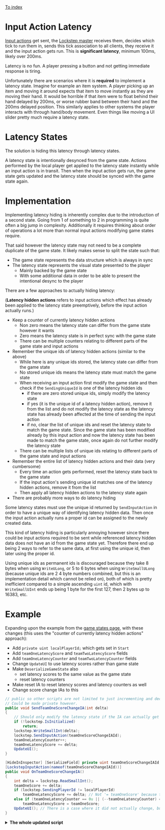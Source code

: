 
[To index](index.md)

# Input Action Latency

[Input actions](input-actions.md) get sent, the [Lockstep master](overview.md#lockstep-master) receives them, decides which tick to run them in, sends this tick association to all clients, they receive it and the input action gets run. This is **significant latency**, minimum 100ms, likely over 200ms.

Latency is no fun. A player pressing a button and not getting immediate response is tiring.

Unfortunately there are scenarios where it is **required** to implement a latency state. Imagine for example an item system. A player picking up an item and moving it around expects that item to move instantly as they are moving their hand. It would be horrible if that item were to float behind their hand delayed by 200ms, or worse rubber band between their hand and the 200ms delayed position. This similarly applies to other systems the player interacts with through hand/body movement. Even things like moving a UI slider pretty much require a latency state.

# Latency States

The solution is hiding this latency through latency states.

A latency state is intentionally desynced from the game state. Actions performed by the local player get applied to the latency state instantly while an input action is in transit. Then when the input action gets run, the game state gets updated and the latency state should be synced with the game state again.

# Implementation

Implementing latency hiding is inherently complex due to the introduction of a second state. Going from 1 of something to 2 in programming is quite often a big jump in complexity. Additionally it requires thinking about order of operations a lot more than normal input actions modifying game states require.

That said however the latency state may not need to be a complete duplicate of the game state. It likely makes sense to split the state such that:

- The game state represents the data structure which is always in sync
- The latency state represents the visual state presented to the player
  - Mainly backed by the game state
  - With some additional data in order to be able to present the intentional desync to the player

There are a few approaches to actually hiding latency:

(**Latency hidden actions** refers to input actions which effect has already been applied to the latency state preemptively, before the input action actually runs.)

- Keep a counter of currently latency hidden actions
  - Non zero means the latency state can differ from the game state however it wants
  - Zero means the latency state is in perfect sync with the game state
  - There can be multiple counters relating to different parts of the game state and input actions
- Remember the unique ids of latency hidden actions (similar to the above)
  - While here is any unique ids stored, the latency state can differ from the game state
  - No stored unique ids means the latency state must match the game state
  - When receiving an input action first modify the game state and then check if the `SendingUniqueId` is one of the latency hidden ids
    - if there are zero stored unique ids, simply modify the latency state
    - if yes (it is the unique id of a latency hidden action), remove it from the list and do not modify the latency state as the latency state has already been affected at the time of sending the input action
    - if no, clear the list of unique ids and reset the latency state to match the game state. Since the game state has been modified already by this input action and now the latency state has been made to match the game state, once again do not further modify the latency state
  - There can be multiple lists of unique ids relating to different parts of the game state and input actions
- Remember the entire list of latency hidden actions and their data (very cumbersome)
  - Every time an action gets performed, reset the latency state back to the game state
  - If the input action's sending unique id matches one of the latency hidden actions, remove it from the list
  - Then apply all latency hidden actions to the latency state again
- There are probably more ways to do latency hiding

Some latency states must use the unique id returned by `SendInputAction` in order to have a unique way of identifying latency hidden data. Then once the input action actually runs a proper id can be assigned to the newly created data.

This kind of latency hiding is particularly annoying however since there could be input actions required to be sent while referenced latency hidden data does not have an id from the game state yet. Therefore there end up being 2 ways to refer to the same data, at first using the unique id, then later using the proper id.

Using unique ids as permanent ids is discouraged because they take 8 bytes when using `WriteULong`, or 5 to 6 bytes when using `WriteSmallULong` (because unique ids are 2 4 byte numbers combined, but this is an implementation detail which cannot be relied on), both of which is pretty inefficient compared to a simple ascending `uint` id, which with `WriteSmallUInt` ends up being 1 byte for the first 127, then 2 bytes up to 16383, etc.

# Example

Expanding upon the example from the [game states page](game-states.md#example), with these changes (this uses the "counter of currently latency hidden actions" approach):

- Add `private uint localPlayerId;` which gets set in `Start`
- Add `teamOneLatencyScore` and `teamTwoLatencyScore` fields
- Add `teamOneLatencyCounter` and `teamTwoLatencyCounter` fields
- Change `UpdateUI` to use latency scores rather than game state
- Make `DeserializeGameState` also
  - set latency scores to the same value as the game state
  - reset latency counters
- Make reset IA to reset latency scores and latency counters as well
- Change score change IAs to this

```cs
// public so other scripts are not limited to just incrementing and decrementing.
// Could be made private however.
public void SendTeamOneScoreChangeIA(int delta)
{
    // Should only modify the latency state if the IA can actually get sent.
    if (!lockstep.IsInitialized)
        return;
    lockstep.WriteSmallInt(delta);
    lockstep.SendInputAction(teamOneScoreChangeIAId);
    teamOneLatencyCounter++;
    teamOneLatencyScore += delta;
    UpdateUI();
}

[HideInInspector] [SerializeField] private uint teamOneScoreChangeIAId;
[LockstepInputAction(nameof(teamOneScoreChangeIAId))]
public void OnTeamOneScoreChangeIA()
{
    int delta = lockstep.ReadSmallInt();
    teamOneScore += delta;
    if (lockstep.SendingPlayerId != localPlayerId)
        teamOneLatencyScore += delta; // Not '= teamOneScore' because teamOneLatencyCounter may be != 0u.
    else if (teamOneLatencyCounter == 0u || (--teamOneLatencyCounter) == 0u)
        teamOneLatencyScore = teamOneScore;
    UpdateUI(); // There is a case where it did not actually change, but that is fine.
}
```

<details>
<summary><b>The whole updated script</b></summary>

```cs
using JanSharp;
using UdonSharp;
using UnityEngine;
using VRC.SDK3.Data;
using VRC.SDKBase;
using VRC.Udon;

namespace Example
{
    [UdonBehaviourSyncMode(BehaviourSyncMode.None)]
    // This is where the [SingletonScript] attribute would go, see 'Singleton Tips'.
    public class TeamScores : LockstepGameState
    {
        public override string GameStateInternalName => "example.team-scores";
        public override string GameStateDisplayName => "Team Scores";
        // Import/Export happens to be incredibly simple to implement for this game state.
        public override bool GameStateSupportsImportExport => true;
        public override uint GameStateDataVersion => 0u;
        public override uint GameStateLowestSupportedDataVersion => 0u;
        public override LockstepGameStateOptionsUI ExportUI => null;
        public override LockstepGameStateOptionsUI ImportUI => null;

        private uint localPlayerId;

        // This is the game state data structure.
        private int teamOneScore = 0;
        private int teamTwoScore = 0;
        // Other scripts can only read, not write.
        public int TeamOneScore => teamOneScore;
        public int TeamTwoScore => teamTwoScore;

        // This is the latency state data structure.
        private int teamOneLatencyScore = 0;
        private int teamTwoLatencyScore = 0;
        // Other scripts can only read, not write.
        public int TeamOneLatencyScore => teamOneLatencyScore;
        public int TeamTwoLatencyScore => teamTwoLatencyScore;

        // Zero means it is in sync with the game state.
        // Non zero means there are some actions sent by the local player
        // which have already been applied to the latency state.
        private uint teamOneLatencyCounter = 0u;
        private uint teamTwoLatencyCounter = 0u;

        private void Start()
        {
            localPlayerId = (uint)Networking.LocalPlayer.playerId;
        }

        // These public functions could be called by other scripts or through UI buttons.
        public void IncrementTeamOneScore() => SendTeamOneScoreChangeIA(1);
        public void DecrementTeamOneScore() => SendTeamOneScoreChangeIA(-1);
        public void IncrementTeamTwoScore() => SendTeamTwoScoreChangeIA(1);
        public void DecrementTeamTwoScore() => SendTeamTwoScoreChangeIA(-1);

        // This one too.
        public void SendResetScoresIA()
        {
            // Should only modify the latency state if the IA can actually get sent.
            if (!lockstep.IsInitialized)
                return;
            lockstep.SendInputAction(resetScoresIAId);
            teamOneLatencyScore = 0;
            teamTwoLatencyScore = 0;
            teamOneLatencyCounter++;
            teamTwoLatencyCounter++;
            UpdateUI();
        }

        [HideInInspector] [SerializeField] private uint resetScoresIAId;
        [LockstepInputAction(nameof(resetScoresIAId))]
        public void OnResetScoresIA()
        {
            teamOneScore = 0;
            teamTwoScore = 0;
            teamOneLatencyScore = 0;
            teamTwoLatencyScore = 0;
            teamOneLatencyCounter = 0u;
            teamTwoLatencyCounter = 0u;
            UpdateUI();
        }

        // public so other scripts are not limited to just incrementing and decrementing.
        // Could be made private however.
        public void SendTeamOneScoreChangeIA(int delta)
        {
            // Should only modify the latency state if the IA can actually get sent.
            if (!lockstep.IsInitialized)
                return;
            lockstep.WriteSmallInt(delta);
            lockstep.SendInputAction(teamOneScoreChangeIAId);
            teamOneLatencyCounter++;
            teamOneLatencyScore += delta;
            UpdateUI();
        }

        [HideInInspector] [SerializeField] private uint teamOneScoreChangeIAId;
        [LockstepInputAction(nameof(teamOneScoreChangeIAId))]
        public void OnTeamOneScoreChangeIA()
        {
            int delta = lockstep.ReadSmallInt();
            teamOneScore += delta;
            if (lockstep.SendingPlayerId != localPlayerId)
                teamOneLatencyScore += delta; // Not '= teamOneScore' because teamOneLatencyCounter may be != 0u.
            else if (teamOneLatencyCounter == 0u || (--teamOneLatencyCounter) == 0u)
                teamOneLatencyScore = teamOneScore;
            UpdateUI(); // There is a case where it did not actually change, but that is fine.
        }

        // public so other scripts are not limited to just incrementing and decrementing.
        // Could be made private however.
        public void SendTeamTwoScoreChangeIA(int delta)
        {
            // Should only modify the latency state if the IA can actually get sent.
            if (!lockstep.IsInitialized)
                return;
            lockstep.WriteSmallInt(delta);
            lockstep.SendInputAction(teamTwoScoreChangeIAId);
            teamTwoLatencyCounter++;
            teamTwoLatencyScore += delta;
            UpdateUI();
        }

        [HideInInspector] [SerializeField] private uint teamTwoScoreChangeIAId;
        [LockstepInputAction(nameof(teamTwoScoreChangeIAId))]
        public void OnTeamTwoScoreChangeIA()
        {
            int delta = lockstep.ReadSmallInt();
            teamTwoScore += delta;
            if (lockstep.SendingPlayerId != localPlayerId)
                teamTwoLatencyScore += delta; // Not '= teamTwoScore' because teamTwoLatencyCounter may be != 0u.
            else if (teamTwoLatencyCounter == 0u || (--teamTwoLatencyCounter) == 0u)
                teamTwoLatencyScore = teamTwoScore;
            UpdateUI(); // There is a case where it did not actually change, but that is fine.
        }

        private void UpdateUI()
        {
            // TODO: Update UI using teamOneLatencyScore and teamTwoLatencyScore.
        }

        public override void SerializeGameState(bool isExport, LockstepGameStateOptionsData exportOptions)
        {
            lockstep.WriteSmallInt(teamOneScore);
            lockstep.WriteSmallInt(teamTwoScore);
        }

        public override string DeserializeGameState(bool isImport, uint importedDataVersion, LockstepGameStateOptionsData importOptions)
        {
            teamOneScore = lockstep.ReadSmallInt();
            teamTwoScore = lockstep.ReadSmallInt();
            teamOneLatencyScore = teamOneScore;
            teamTwoLatencyScore = teamTwoScore;
            if (isImport)
            {
                // There is no harm in doing this even when isImport is false.
                // The if is just there for clarity that this is only needed when doing an import.
                teamOneLatencyCounter = 0u;
                teamTwoLatencyCounter = 0u;
            }
            UpdateUI();
            return null;
        }
    }
}
```
</details>
